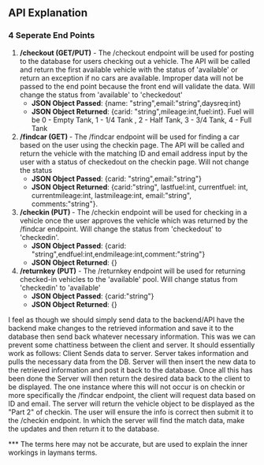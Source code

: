 ## API Explanation

### 4 Seperate End Points

1. <b>/checkout (GET/PUT)</b> - The /checkout endpoint will be used for posting to the database for users checking out a vehicle. The API will be called and return the first available vehicle with the status of 'available' or return an exception if no cars are available. Improper data will not be passed to the end point because the front end will validate the data. Will change the status from 'available' to 'checkedout'
    * <b>JSON Object Passed</b>: {name: "string",email:"string",daysreq:int}
    * <b>JSON Object Returned</b>: {carid: "string",mileage:int,fuel:int}. Fuel will be 0 - Empty Tank, 1 - 1/4 Tank , 2 - Half Tank, 3 - 3/4 Tank, 4 - Full Tank
2. <b>/findcar (GET) </b>- The /findcar endpoint will be used for finding a car based on the user using the checkin page. The API will be called and return the vehicle with the matching ID and email address  input by the user with a status of checkedout on the checkin page. Will not change the status
    * <b>JSON Object Passed</b>: {carid: "string",email:"string"}
    * <b>JSON Object Returned</b>: {carid:"string", lastfuel:int, currentfuel: int, currentmileage:int, lastmileage:int, email:"string", comments:"string"}.
3. <b>/checkin (PUT) </b>- The /checkin endpoint will be used for checking in a vehicle once the user approves the vehicle which was returned by the /findcar endpoint. Will  change the status from 'checkedout' to 'checkedin'.
    * <b>JSON Object Passed</b>: {carid: "string",endfuel:int,endmileage:int,comment:"string"}
    * <b>JSON Object Returned</b>: {}
4. <b>/returnkey (PUT)</b> - The /returnkey endpoint will be used for returning checked-in vehicles to the 'available' pool. Will change status from 'checkedin' to 'available'
    * <b>JSON Object Passed</b>: {carid:"string"}
    * <b>JSON Object Returned</b>: {}
    
    
I feel as though we should simply send data to the backend/API have the backend make changes to the retrieved information and save it to the database then send back whatever necessary information. This was we can prevent some chattiness between the client and server. It should essentially work as follows:
Client Sends data to server. Server takes information and pulls the necessary data from the DB. Server will then insert the new data to the retrieved information and post it back to the database. Once all this has been done the Server will then return the desired data back to the client to be displayed.
The one instance where this will not occur is on checkin or more specifically the /findcar endpoint, the client will request data based on ID and email. The server will return the vehicle object to be displayed as the "Part 2" of checkin. The user will ensure the info is correct then submit it to the /checkin endpoint. In which the server will find the match data, make the updates and then return it to the database.

*** The terms here may not be accurate, but are used to explain the inner workings in laymans terms.
